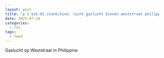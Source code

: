 ```yaml
---
layout: post
title: "p 1 bzb-01 stank/hind. lucht gaslucht binnen weststraat philippine 196632 196660"
date: 2025-07-24
categories: 
  - rss
tags: 
  - feed
---
```


Gaslucht op Weststraat in Philippine
